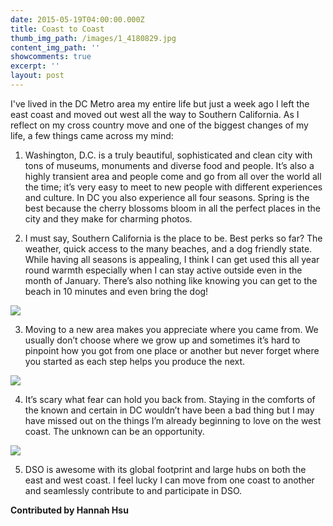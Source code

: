 ```yaml
---
date: 2015-05-19T04:00:00.000Z
title: Coast to Coast
thumb_img_path: /images/1_4180829.jpg
content_img_path: ''
showcomments: true
excerpt: ''
layout: post
---
```

I've lived in the DC Metro area my entire life but just a week ago I left the east coast and moved out west all the way to Southern California. As I reflect on my cross country move and one of the biggest changes of my life, a few things came across my mind:

1. Washington, D.C. is a truly beautiful, sophisticated and clean city with tons of museums, monuments and diverse food and people. It’s also a highly transient area and people come and go from all over the world all the time; it’s very easy to meet to new people with different experiences and culture. In DC you also experience all four seasons. Spring is the best because the cherry blossoms bloom in all the perfect places in the city and they make for charming photos.

2. I must say, Southern California is the place to be. Best perks so far? The weather, quick access to the many beaches, and a dog friendly state. While having all seasons is appealing, I think I can get used this all year round warmth especially when I can stay active outside even in the month of January. There’s also nothing like knowing you can get to the beach in 10 minutes and even bring the dog!

![](/images/2_9496458.png)

3. Moving to a new area makes you appreciate where you came from. We usually don’t choose where we grow up and sometimes it’s hard to pinpoint how you got from one place or another but never forget where you started as each step helps you produce the next.

![](/images/3_937500.jpg)

4. It’s scary what fear can hold you back from. Staying in the comforts of the known and certain in DC wouldn’t have been a bad thing but I may have missed out on the things I’m already beginning to love on the west coast. The unknown can be an opportunity.

![](/images/4_4356538.jpg)

5. DSO is awesome with its global footprint and large hubs on both the east and west coast.  I feel lucky I can move from one coast to another and seamlessly contribute to and participate in DSO.

**Contributed by Hannah Hsu**